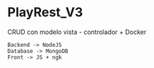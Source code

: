 # PlayRest_V3

CRUD con modelo vista - controlador + Docker

```
Backend -> NodeJS
Database -> MongoDB
Front -> JS + ngk
```
